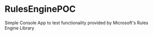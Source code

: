 # RulesEnginePOC
Simple Console App to test functionality provided by Microsoft's Rules Engine Library
